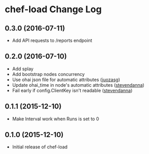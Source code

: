 # chef-load Change Log

## 0.3.0 (2016-07-11)

* Add API requests to /reports endpoint

## 0.2.0 (2016-07-10)

* Add splay
* Add bootstrap nodes concurrency
* Use ohai json file for automatic attributes ([juozasg](https://github.com/juozasg))
* Update ohai_time in node's automatic attributes ([stevendanna](https://github.com/stevendanna))
* Fail early if config.ClientKey isn't readable ([stevendanna](https://github.com/stevendanna))

## 0.1.1 (2015-12-10)

* Make Interval work when Runs is set to 0

## 0.1.0 (2015-12-10)

* Initial release of chef-load
